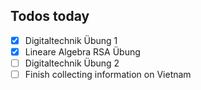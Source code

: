 ## Todos today
- [x] Digitaltechnik Übung 1
- [x] Lineare Algebra RSA Übung
- [ ] Digitaltechnik Übung 2
- [ ] Finish collecting information on Vietnam